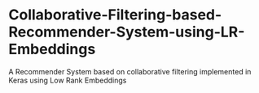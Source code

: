 # Collaborative-Filtering-based-Recommender-System-using-LR-Embeddings
A Recommender System based on collaborative filtering implemented in Keras using Low Rank Embeddings
